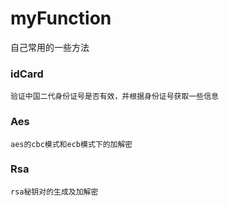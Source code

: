 # myFunction
自己常用的一些方法
### idCard
~~~
验证中国二代身份证号是否有效，并根据身份证号获取一些信息
~~~
### Aes
~~~
aes的cbc模式和ecb模式下的加解密
~~~
### Rsa
~~~
rsa秘钥对的生成及加解密
~~~
